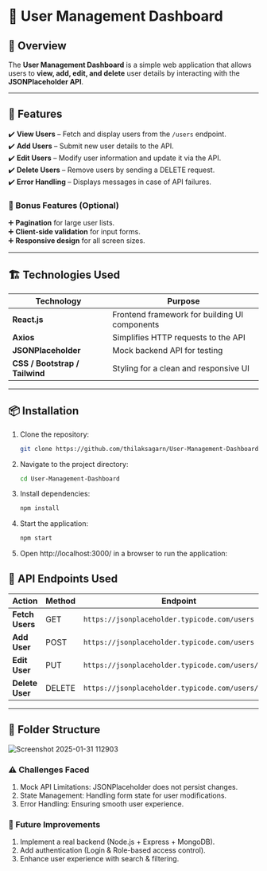# 🏢 User Management Dashboard  

## 📌 Overview  
The **User Management Dashboard** is a simple web application that allows users to **view, add, edit, and delete** user details by interacting with the **JSONPlaceholder API**.

---

## 🚀 Features  

✔️ **View Users** – Fetch and display users from the `/users` endpoint.  
✔️ **Add Users** – Submit new user details to the API.  
✔️ **Edit Users** – Modify user information and update it via the API.  
✔️ **Delete Users** – Remove users by sending a DELETE request.  
✔️ **Error Handling** – Displays messages in case of API failures.  

### 🎁 Bonus Features (Optional)  
➕ **Pagination** for large user lists.  
➕ **Client-side validation** for input forms.  
➕ **Responsive design** for all screen sizes.  

---

## 🏗️ Technologies Used  

| Technology | Purpose |
|------------|---------|
| **React.js** | Frontend framework for building UI components |
| **Axios** | Simplifies HTTP requests to the API |
| **JSONPlaceholder** | Mock backend API for testing |
| **CSS / Bootstrap / Tailwind** | Styling for a clean and responsive UI |

---

## 📦 Installation  
1. Clone the repository:  
   ```bash
   git clone https://github.com/thilaksagarn/User-Management-Dashboard.git
2. Navigate to the project directory:
    ```bash
    cd User-Management-Dashboard
3. Install dependencies:
   ```bash
   npm install
4.  Start the application:
    ```bash
    npm start
4. Open http://localhost:3000/ in a browser to run the application:


## 🔗 API Endpoints Used  

| Action       | Method | Endpoint |
|-------------|--------|------------------------------------------|
| **Fetch Users** | GET    | `https://jsonplaceholder.typicode.com/users` |
| **Add User**   | POST   | `https://jsonplaceholder.typicode.com/users` |
| **Edit User**  | PUT    | `https://jsonplaceholder.typicode.com/users/{id}` |
| **Delete User**| DELETE | `https://jsonplaceholder.typicode.com/users/{id}` |

---

## 📂 Folder Structure 
 ![Screenshot 2025-01-31 112903](https://github.com/user-attachments/assets/86624df6-f32b-496f-b42a-c8d458e820d0)


### ⚠️ Challenges Faced
  1. Mock API Limitations: JSONPlaceholder does not persist changes.
  2. State Management: Handling form state for user modifications.
  3. Error Handling: Ensuring smooth user experience.

### 🎯 Future Improvements
  1. Implement a real backend (Node.js + Express + MongoDB).
  2. Add authentication (Login & Role-based access control).
  3. Enhance user experience with search & filtering.
